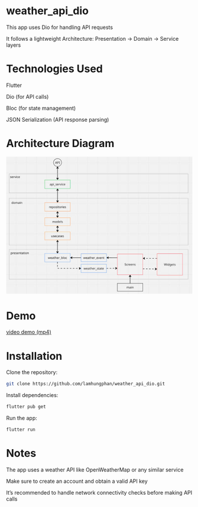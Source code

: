 # weather_api_dio

This app uses Dio for handling API requests

It follows a lightweight Architecture: Presentation → Domain → Service layers


# Technologies Used
Flutter

Dio (for API calls)

Bloc (for state management)

JSON Serialization (API response parsing)

# Architecture Diagram
![alt text](weather_app_architechture.jpg)

# Demo
[video demo (mp4)](assets/weather_app_demo.mp4)

# Installation

Clone the repository:
```bash
git clone https://github.com/lamhungphan/weather_api_dio.git
```

Install dependencies:
```bash
flutter pub get
```

Run the app:
```bash
flutter run
```

# Notes
The app uses a weather API like OpenWeatherMap or any similar service

Make sure to create an account and obtain a valid API key

It’s recommended to handle network connectivity checks before making API calls